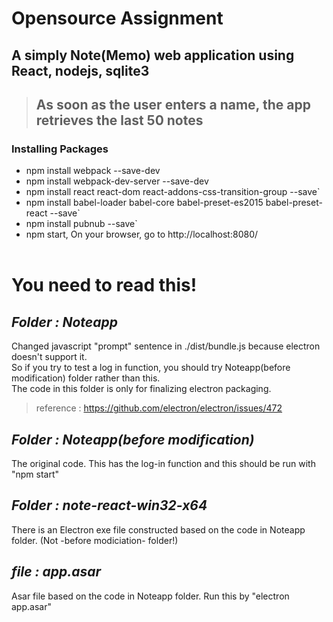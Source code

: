 # Opensource Assignment
## A simply Note(Memo) web application using React, nodejs, sqlite3
>## As soon as the user enters a name, the app retrieves the last 50 notes
### Installing Packages
* npm install webpack --save-dev
* npm install webpack-dev-server --save-dev
* npm install react react-dom react-addons-css-transition-group --save`
* npm install babel-loader babel-core babel-preset-es2015 babel-preset-react --save`
* npm install pubnub --save`
* npm start, On your browser, go to http://localhost:8080/<br><br>

# You need to read this!
## _Folder : Noteapp_
Changed javascript "prompt" sentence in ./dist/bundle.js because electron doesn't support it.<br>
So if you try to test a log in function, you should try Noteapp(before modification) folder rather than this.<br>
The code in this folder is only for finalizing electron packaging.
> reference : https://github.com/electron/electron/issues/472


## _Folder : Noteapp(before modification)_ 
The original code. This has the log-in function and this should be run with "npm start"

## _Folder : note-react-win32-x64_ 
There is an Electron exe file constructed based on the code in Noteapp folder. (Not -before modiciation- folder!)

## _file : app.asar_
Asar file based on the code in Noteapp folder. Run this by "electron app.asar"
